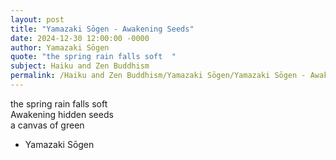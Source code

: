 ```yaml
---
layout: post
title: "Yamazaki Sōgen - Awakening Seeds"
date: 2024-12-30 12:00:00 -0000
author: Yamazaki Sōgen
quote: "the spring rain falls soft  "
subject: Haiku and Zen Buddhism
permalink: /Haiku and Zen Buddhism/Yamazaki Sōgen/Yamazaki Sōgen - Awakening Seeds
---
```


the spring rain falls soft  
Awakening hidden seeds  
a canvas of green  


- Yamazaki Sōgen
